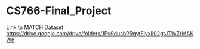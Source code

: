 # CS766-Final_Project
Link to MATCH Dataset https://drive.google.com/drive/folders/1Pv9dusbPRgytFiyxII02gtJTWZrMAKWh
